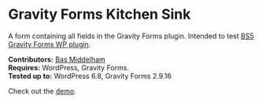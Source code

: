 # Gravity Forms Kitchen Sink
A form containing all fields in the Gravity Forms plugin. Intended to test [BS5 Gravity Forms WP plugin](https://github.com/basmiddelham/bs5-gravity-forms).

__Contributors:__ [Bas Middelham](https://github.com/basmiddelham)  
__Requires:__ WordPress, Gravity Forms.  
__Tested up to:__ WordPress 6.8, Gravity Forms 2.9.16

Check out the [demo](https://demo.middelham.nl/bs5-gravity-forms/).
